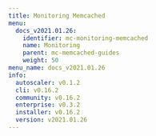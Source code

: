 ```yaml
---
title: Monitoring Memcached
menu:
  docs_v2021.01.26:
    identifier: mc-monitoring-memcached
    name: Monitoring
    parent: mc-memcached-guides
    weight: 50
menu_name: docs_v2021.01.26
info:
  autoscaler: v0.1.2
  cli: v0.16.2
  community: v0.16.2
  enterprise: v0.3.2
  installer: v0.16.2
  version: v2021.01.26
---
```


